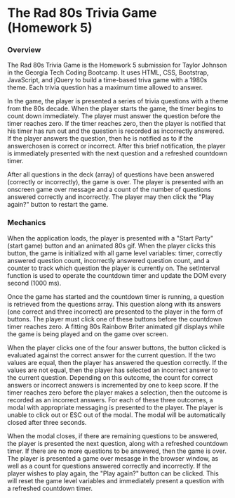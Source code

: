 # The Rad 80s Trivia Game (Homework 5)
### Overview
The Rad 80s Trivia Game is the Homework 5 submission for Taylor Johnson in the Georgia Tech Coding Bootcamp. It uses HTML, CSS, Bootstrap, JavaScript, and jQuery to build a time-based triva game with a 1980s theme. Each trivia question has a maximum time allowed to answer. 

In the game, the player is presented a series of trivia questions with a theme from the 80s decade. When the player starts the game, the timer begins to count down immediately. The player must answer the question before the timer reaches zero. If the timer reaches zero, then the player is notified that his timer has run out and the question is recorded as incorrectly answered. If the player answers the question, then he is notified as to if the answerchosen is correct or incorrect. After this brief notification, the player is immediately presented with the next question and a refreshed countdown timer.

After all questions in the deck (array) of questions have been answered (correctly or incorrectly), the game is over. The player is presented with an onscreen game over message and a count of the number of questions answered correctly and incorrectly. The player may then click the "Play again?" button to restart the game.

### Mechanics
When the application loads, the player is presented with a "Start Party" (start game) button and an animated 80s gif. When the player clicks this button, the game is initialized with all game level variables: timer, correctly answered question count, incorrectly answered question count, and a counter to track which question the player is currently on. The setInterval function is used to operate the countdown timer and update the DOM every second (1000 ms).

Once the game has started and the countdown timer is running, a question is retrieved from the questions array. This question along with its answers (one correct and three incorrect) are presented to the player in the form of buttons. The player must click one of these buttons before the countdown timer reaches zero. A fitting 80s Rainbow Briter animated gif displays while the game is being played and on the game over screen.

When the player clicks one of the four answer buttons, the button clicked is evaluated against the correct answer for the current question. If the two values are equal, then the player has answered the question correctly. If the values are not equal, then the player has selected an incorrect answer to the current question. Depending on this outcome, the count for correct answers or incorrect answers is incremented by one to keep score. If the timer reaches zero before the player makes a selection, then the outcome is recorded as an incorrect answers. For each of these three outcomes, a modal with appropriate messaging is presented to the player. The player is unable to click out or ESC out of the modal. The modal will be automatically closed after three seconds. 

When the modal closes, if there are remaining questions to be answered, the player is presented the next question, along with a refreshed countdown timer. If there are no more questions to be answered, then the game is over. The player is presented a game over mesasge in the browser window, as well as a count for questions answered correctly and incorrectly. If the player wishes to play again, the "Play again?" button can be clicked. This will reset the game level variables and immediately present a question with a refreshed countdown timer.

